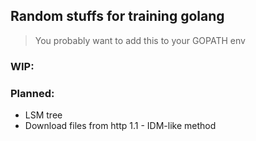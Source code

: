 ## Random stuffs for training golang

> You probably want to add this to your GOPATH env

### WIP:

### Planned:
- LSM tree
- Download files from http 1.1 - IDM-like method
